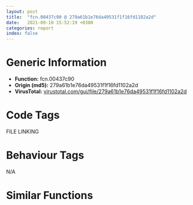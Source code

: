 ```yaml
---
layout: post
title:  "fcn.00437c90 @ 279a61b1e76da49531f1f16fd1102a2d"
date:   2021-09-10 15:52:19 +0300
categories: report
index: false
---
```


# Generic Information
- **Function:** fcn.00437c90
- **Origin (md5):** 279a61b1e76da49531f1f16fd1102a2d
- **VirusTotal:** [virustotal.com/gui/file/279a61b1e76da49531f1f16fd1102a2d][virustotal_ref]

# Code Tags
<span class="tag" id="FILE">FILE</span>
<span class="tag" id="LINKING">LINKING</span>


# Behaviour Tags
<span class="bhv-tag" id="na">N/A</span>

# Similar Functions
<script type="text/javascript" src="https://www.gstatic.com/charts/loader.js"></script>
<script type="text/javascript">

    google.charts.load('current', {'packages':['corechart']});
    google.charts.setOnLoadCallback(drawChart);

    function drawChart() {
    var data = new google.visualization.DataTable();
        data.addColumn('number', 'X');
        data.addColumn('number', 'Y');
        data.addColumn({type: 'string', role: 'tooltip', 'p': {'html': true}});
        data.addColumn({'type': 'string', 'role': 'style'});
        
        data.addRows([
    [19.19574737548828, 199.17816162109375, '<b><a href="/report/fcn.00437c90@279a61b1e76da49531f1f16fd1102a2d">fcn.00437c90</a><br>@279a61b1e76da49531f1f16fd1102a2d</b><br>', 'point { fill-color: #e0440e; }'],
[-19.19568634033203, -199.17816162109375, '<b><a href="/report/fcn.0044d560@c60344b51fa39a329b92557d24ff7670">fcn.0044d560</a><br>@c60344b51fa39a329b92557d24ff7670</b><br>', 'null'],

        ]);

    var options = {
        title: 'Similarity Plot',
        legend: 'none',
        colors: ['#dedbd9', '#e6693e', '#ec8f6e', '#f3b49f', '#f6c7b6'],
        tooltip: {isHtml: true, trigger: 'both'},
        explorer: {
        actions: ["dragToZoom", "rightClickToReset"],
        },
        chartArea: {
        width: '80%',
        height: '80%'
        },
        width: '100%',
        height: '100%'
    };

    var chart = new google.visualization.ScatterChart(document.getElementById('chart_div'));

    chart.draw(data, options);
    }
    
</script>


<div id="chart_div" style="width: 100%px; height: 100%;"></div>

# Disassembled Code
{% highlight nasm %}

push ebp
mov ebp, esp
push 0xffffffffffffffff
push 0x4f093b
mov eax, dword
push eax
sub esp, 0x514
mov eax, dword[0x53ebd0]
xor eax, ebp
mov dword[ebp-0x14], eax
push eax
lea eax, [ebp-0xc]
mov dword
mov dword[ebp-0x504], 0
mov dword[ebp-0x10], 0
mov ecx, dword[ebp+8]
add ecx, 0xe0
call fcn.00403920
cmp eax, 2
jbe 0x437d57
push 0x4fa284
push 2
mov ecx, dword[ebp+8]
add ecx, 0xe0
call fcn.00403920
sub eax, 2
push eax
lea eax, [ebp-0x4ac]
push eax
mov ecx, dword[ebp+8]
add ecx, 0xe0
call fcn.00413450
mov dword[ebp-0x508], eax
mov ecx, dword[ebp-0x508]
mov dword[ebp-0x50c], ecx
mov dword[ebp-4], 0
mov edx, dword[ebp-0x504]
or edx, 1
mov dword[ebp-0x504], edx
mov eax, dword[ebp-0x50c]
push eax
call fcn.0041a4c0
add esp, 8
movzx ecx, al
test ecx, ecx
je 0x437d57
mov dword[ebp-0x510], 1
jmp 0x437d61
mov dword[ebp-0x510], 0
mov dl, byte[ebp-0x510]
mov byte[ebp-0x48d], dl
mov dword[ebp-4], 0xffffffff
mov eax, dword[ebp-0x504]
and eax, 1
je 0x437d91
and dword[ebp-0x504], 0xfffffffe
lea ecx, [ebp-0x4ac]
call fcn.00401360
movzx ecx, byte[ebp-0x48d]
test ecx, ecx
je 0x437f5e
mov ecx, dword[ebp+8]
add ecx, 0xa8
call fcn.004013a0
push eax
lea edx, [ebp-0x440]
push edx
call fcn.004eae90
add esp, 8
mov dword[ebp-4], 1
xor eax, eax
mov word[ebp-0x21c], ax
push 0x206
push 0
lea ecx, [ebp-0x21a]
push ecx
call fcn.00490b70
add esp, 0xc
lea edx, [ebp-0x21c]
push edx
push 0x104
call dword[sym.imp.KERNEL32.dll_GetTempPathW]
mov ecx, dword[ebp+8]
add ecx, 0xe0
call fcn.004013a0
push eax
lea eax, [ebp-0x21c]
push eax
call dword[sym.imp.SHLWAPI.dll_PathAppendW]
lea ecx, [ebp-0x21c]
push ecx
call dword[sym.imp.SHLWAPI.dll_PathAddBackslashW]
push 0
lea ecx, [ebp-0x440]
call fcn.00402fe0
push eax
lea edx, [ebp-0x21c]
push edx
call fcn.00426e10
add esp, 0xc
xor eax, eax
mov word[ebp-0x424], ax
push 0x206
push 0
lea ecx, [ebp-0x422]
push ecx
call fcn.00490b70
add esp, 0xc
lea edx, [ebp-0x21c]
push edx
lea eax, [ebp-0x424]
push eax
call dword[sym.imp.KERNEL32.dll_lstrcpyW]
mov ecx, dword[ebp+8]
add ecx, 0xe0
call fcn.004013a0
push eax
lea ecx, [ebp-0x424]
push ecx
call dword[sym.imp.SHLWAPI.dll_PathAppendW]
push str..dll
lea edx, [ebp-0x424]
push edx
call dword[sym.imp.KERNEL32.dll_lstrcatW]
lea eax, [ebp-0x424]
push eax
call dword[sym.imp.SHLWAPI.dll_PathFileExistsW]
test eax, eax
je 0x437f04
lea ecx, [ebp-0x424]
push ecx
call dword[sym.imp.KERNEL32.dll_LoadLibraryW]
mov dword[ebp-0x444], eax
cmp dword[ebp-0x444], 0
je 0x437ef7
push str.Install_7z
mov edx, dword[ebp-0x444]
push edx
call dword[sym.imp.KERNEL32.dll_GetProcAddress]
mov dword[ebp-0x448], eax
cmp dword[ebp-0x448], 0
je 0x437ef7
call dword[ebp-0x448]
movzx eax, al
mov dword[ebp-0x10], eax
mov ecx, dword[ebp-0x444]
push ecx
call dword[sym.imp.KERNEL32.dll_FreeLibrary]
lea edx, [ebp-0x440]
push edx
call fcn.004eb200
add esp, 4
lea eax, [ebp-0x21c]
push eax
lea ecx, [ebp-0x4c8]
call fcn.004012e0
mov byte[ebp-4], 2
lea ecx, [ebp-0x4c8]
push ecx
call fcn.004eab00
add esp, 4
mov byte[ebp-4], 1
lea ecx, [ebp-0x4c8]
call fcn.00401360
mov dword[ebp-4], 0xffffffff
lea ecx, [ebp-0x440]
call fcn.00403090
jmp 0x438338
push 0x4fa2a4
mov edx, dword[ebp+0xc]
push edx
call fcn.0040b0b0
add esp, 8
movzx eax, al
test eax, eax
jne 0x437faa
push str.bdsrfdll
mov ecx, dword[ebp+0xc]
push ecx
call fcn.0040b0b0
add esp, 8
movzx edx, al
test edx, edx
jne 0x437faa
push str.baidushurufadll
mov eax, dword[ebp+0xc]
push eax
call fcn.0040b0b0
add esp, 8
movzx ecx, al
test ecx, ecx
je 0x43815b
mov ecx, dword[ebp+8]
add ecx, 0xa8
call fcn.004013a0
push eax
call dword[sym.imp.KERNEL32.dll_LoadLibraryW]
mov dword[ebp-0x44c], eax
cmp dword[ebp-0x44c], 0
je 0x438156
push str.CreateSetupObject
mov edx, dword[ebp-0x44c]
push edx
call dword[sym.imp.KERNEL32.dll_GetProcAddress]
mov dword[ebp-0x454], eax
push str.DestroySetupObject
mov eax, dword[ebp-0x44c]
push eax
call dword[sym.imp.KERNEL32.dll_GetProcAddress]
mov dword[ebp-0x450], eax
cmp dword[ebp-0x454], 0
je 0x438149
cmp dword[ebp-0x450], 0
je 0x438149
push 0
call dword[ebp-0x454]
mov dword[ebp-0x458], eax
lea ecx, [ebp-0x47c]
call fcn.0043a4b0
mov dword[ebp-4], 3
push 0x4fa2f8
mov ecx, dword[ebp+8]
add ecx, 0xfc
push ecx
push str._supply_id_:_
lea edx, [ebp-0x4e4]
push edx
call fcn.0042dc90
add esp, 0xc
mov dword[ebp-0x514], eax
mov eax, dword[ebp-0x514]
mov dword[ebp-0x518], eax
mov byte[ebp-4], 4
mov ecx, dword[ebp-0x518]
push ecx
lea edx, [ebp-0x474]
push edx
call fcn.0041a4e0
add esp, 0xc
mov byte[ebp-4], 6
lea ecx, [ebp-0x4e4]
call fcn.00401360
cmp dword[ebp-0x458], 0
je 0x438128
push 0
lea eax, [ebp-0x47c]
push eax
mov ecx, dword[ebp-0x458]
mov edx, dword[ecx]
mov eax, dword[ebp-0x458]
push eax
mov ecx, dword[edx]
call ecx
lea ecx, [ebp-0x474]
call fcn.004013a0
push eax
mov edx, dword[ebp-0x458]
mov eax, dword[edx]
mov ecx, dword[ebp-0x458]
push ecx
mov edx, dword[eax+4]
call edx
test eax, eax
jne 0x43811b
push 0xffffffffffffffff
mov eax, dword[ebp-0x458]
mov ecx, dword[eax]
mov edx, dword[ebp-0x458]
push edx
mov eax, dword[ecx+0xc]
call eax
push eax
call dword[sym.imp.KERNEL32.dll_WaitForSingleObject]
lea ecx, [ebp-0x47c]
call fcn.0040bb70
cmp eax, 2
jne 0x43811b
mov dword[ebp-0x10], 1
mov ecx, dword[ebp-0x458]
push ecx
call dword[ebp-0x450]
mov byte[ebp-4], 3
lea ecx, [ebp-0x474]
call fcn.00401360
mov dword[ebp-4], 0xffffffff
lea ecx, [ebp-0x47c]
call fcn.0043a4e0
mov edx, dword[ebp-0x44c]
push edx
call dword[sym.imp.KERNEL32.dll_FreeLibrary]
jmp 0x438338
push str.jzllqdll
mov eax, dword[ebp+0xc]
push eax
call fcn.0040b0b0
add esp, 8
movzx ecx, al
test ecx, ecx
je 0x4381d7
mov ecx, dword[ebp+8]
add ecx, 0xa8
call fcn.004013a0
push eax
call dword[sym.imp.KERNEL32.dll_LoadLibraryW]
mov dword[ebp-0x480], eax
cmp dword[ebp-0x480], 0
je 0x4381c5
push str.SetupJuZi
mov edx, dword[ebp-0x480]
push edx
call dword[sym.imp.KERNEL32.dll_GetProcAddress]
mov dword[ebp-0x484], eax
cmp dword[ebp-0x484], 0
je 0x4381c5
call dword[ebp-0x484]
mov dword[ebp-0x10], 1
mov eax, dword[ebp-0x480]
push eax
call dword[sym.imp.KERNEL32.dll_FreeLibrary]
jmp 0x438338
push str.dzsdll
mov ecx, dword[ebp+0xc]
push ecx
call fcn.0040b0b0
add esp, 8
movzx edx, al
test edx, edx
je 0x438252
mov ecx, dword[ebp+8]
add ecx, 0xa8
call fcn.004013a0
push eax
call dword[sym.imp.KERNEL32.dll_LoadLibraryW]
mov dword[ebp-0x488], eax
cmp dword[ebp-0x488], 0
je 0x438240
push str.SetupDaZhanShen
mov eax, dword[ebp-0x488]
push eax
call dword[sym.imp.KERNEL32.dll_GetProcAddress]
mov dword[ebp-0x48c], eax
cmp dword[ebp-0x48c], 0
je 0x438240
call dword[ebp-0x48c]
movzx ecx, al
mov dword[ebp-0x10], ecx
mov edx, dword[ebp-0x488]
push edx
call dword[sym.imp.KERNEL32.dll_FreeLibrary]
jmp 0x438338
mov eax, dword[ebp+8]
push eax
call fcn.00437300
add esp, 4
test eax, eax
je 0x438338
mov ecx, dword[ebp+8]
push ecx
call fcn.00436e30
add esp, 4
test eax, eax
jne 0x4382ff
push 0
mov ecx, dword[ebp+8]
add ecx, 0x120
call fcn.004013a0
push eax
mov ecx, dword[ebp+8]
add ecx, 0xa8
call fcn.004013a0
push eax
call fcn.0042c080
add esp, 0xc
mov dword[ebp-0x10], eax
mov ecx, dword[ebp+8]
add ecx, 0xa8
call fcn.004013a0
push eax
lea edx, [ebp-0x500]
push edx
call fcn.004eae90
add esp, 8
mov dword[ebp-0x51c], eax
mov eax, dword[ebp-0x51c]
mov dword[ebp-0x520], eax
mov dword[ebp-4], 7
mov ecx, dword[ebp-0x520]
push ecx
call fcn.004eb200
add esp, 4
mov dword[ebp-4], 0xffffffff
lea ecx, [ebp-0x500]
call fcn.00403090
jmp 0x438338
mov edx, dword[ebp+8]
push edx
call fcn.00437090
add esp, 4
test eax, eax
jne 0x438338
mov eax, dword[ebp+8]
add eax, 0x120
push eax
mov ecx, dword[ebp+8]
add ecx, 0xa8
push ecx
mov ecx, 0x542740
call fcn.004013a0
push eax
call fcn.0042c1a0
add esp, 0xc
mov dword[ebp-0x10], eax
mov eax, dword[ebp-0x10]
mov ecx, dword[ebp-0xc]
mov dword
pop ecx
mov ecx, dword[ebp-0x14]
xor ecx, ebp
call fcn.00490ace
mov esp, ebp
pop ebp
ret

{% endhighlight %}

[virustotal_ref]: https://www.virustotal.com/gui/file/279a61b1e76da49531f1f16fd1102a2d